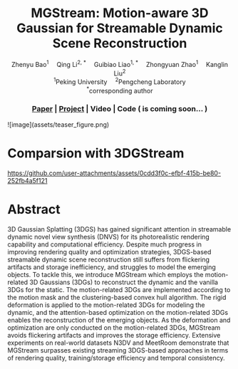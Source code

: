 <div align="center">

<h1>MGStream: Motion-aware 3D Gaussian for Streamable Dynamic Scene Reconstruction </h1>

<div>
    Zhenyu Bao<sup>1</sup>&emsp;
    Qing Li<sup>2, *</sup>&emsp;
    Guibiao Liao<sup>1, *</sup>&emsp;
    Zhongyuan Zhao<sup>1</sup>&emsp;
    Kanglin Liu<sup>2</sup>
</div>

<div>
    <sup>1</sup>Peking University&emsp;
    <sup>2</sup>Pengcheng Laboratory
</div>

<div>
    <sup>*</sup>corresponding author
</div>

### [Paper]() | [Project]() | Video | Code ( is coming soon... )

</div>
![image](assets/teaser_figure.png)
<br>

# Comparsion with 3DGStream
https://github.com/user-attachments/assets/0cdd3f0c-efbf-415b-be80-252fb4a5f121

# Abstract
<div>
    3D Gaussian Splatting (3DGS) has gained significant attention in streamable dynamic novel view synthesis (DNVS) for its photorealistic rendering capability and computational efficiency. Despite much progress in improving rendering quality and optimization strategies, 3DGS-based streamable dynamic scene reconstruction still suffers from flickering artifacts and storage inefficiency, and struggles to model the emerging objects. To tackle this, we introduce MGStream which employs the motion-related 3D Gaussians (3DGs) to reconstruct the dynamic and the vanilla 3DGs for the static. The motion-related 3DGs are implemented according to the motion mask and the clustering-based convex hull algorithm. The rigid deformation is applied to the motion-related 3DGs for modeling the dynamic, and the attention-based optimization on the motion-related 3DGs enables the reconstruction of the emerging objects. As the deformation and optimization are only conducted on the motion-related 3DGs, MGStream avoids flickering artifacts and improves the storage efficiency. Extensive experiments on real-world datasets N3DV and MeetRoom demonstrate that MGStream surpasses existing streaming 3DGS-based approaches in terms of rendering quality, training/storage efficiency and temporal consistency.
</div>
